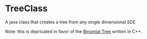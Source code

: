 # TreeClass
A java class that creates a tree from any single dimensional SDE

Note: this is depricated in favor of the <a href="https://github.com/phillyfan1138/BinomialTree">Binomial Tree</a> written in C++.
